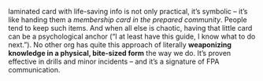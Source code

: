 laminated card with life-saving info is not only practical, it’s symbolic – it’s like handing them a _membership card in the prepared community_. People tend to keep such items. And when all else is chaotic, having that little card can be a psychological anchor (“I at least have this guide, I know what to do next.”). No other org has quite this approach of literally **weaponizing knowledge in a physical, bite-sized form** the way we do. It’s proven effective in drills and minor incidents – and it’s a signature of FPA communication.